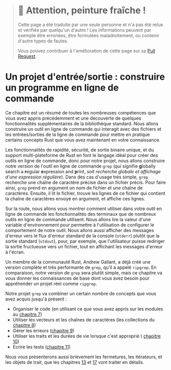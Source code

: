 > # 🚧 Attention, peinture fraîche !
>
> Cette page a été traduite par une seule personne et n'a pas été relue et
> vérifiée par quelqu'un d'autre ! Les informations peuvent par exemple être
> erronées, être formulées maladroitement, ou contenir d'autre types de fautes.
>
> Vous pouvez contribuer à l'amélioration de cette page sur sa
> [Pull Request](https://github.com/Jimskapt/rust-book-fr/pull/130).

<!--
# An I/O Project: Building a Command Line Program
-->

# Un projet d'entrée/sortie : construire un programme en ligne de commande

<!--
This chapter is a recap of the many skills you’ve learned so far and an
exploration of a few more standard library features. We’ll build a command line
tool that interacts with file and command line input/output to practice some of
the Rust concepts you now have under your belt.
-->

Ce chapitre est un résumé de toutes les nombreuses compétences que vous avez
appris précédemment et une découverte de quelques fonctionnalités
supplémentaires de la bibliothèque standard. Nous allons construire un outil en
ligne de commande qui interagit avec des fichiers et les entrées/sorties de la
ligne de commande pour mettre en pratique certains concepts Rust que vous avez
maintenant en votre connaissance.

<!--
Rust’s speed, safety, single binary output, and cross-platform support make it
an ideal language for creating command line tools, so for our project, we’ll
make our own version of the classic command line tool `grep` (**g**lobally
search a **r**egular **e**xpression and **p**rint). In the simplest use case,
`grep` searches a specified file for a specified string. To do so, `grep` takes
as its arguments a filename and a string. Then it reads the file, finds lines
in that file that contain the string argument, and prints those lines.
-->

Les fonctionnalités de rapidité, sécurité, de sortie binaire unique, et du
support multi-plateforme de Rust en font le langage idéal pour créer des outils
en ligne de commande, donc pour notre projet, nous allons construire notre
version de l'outil en ligne de commande `grep` (qui signifie **g**lobally
search a **r**egular **e**xpression and **p**rint, soit *recherche globale et
affichage d'une expression régulière*). Dans des cas d'usage très simple,
`grep` recherche une chaîne de caractère précise dans un fichier précis. Pour
faire ainsi, `grep` prend en argument un nom de fichier et une chaîne de
caractères. Ensuite, il lit le fichier, trouve les lignes de ce fichier qui
contient la chaîne de caractères envoyé en argument, et affiche ces lignes.

<!--
Along the way, we’ll show how to make our command line tool use features of the
terminal that many command line tools use. We’ll read the value of an
environment variable to allow the user to configure the behavior of our tool.
We’ll also print error messages to the standard error console stream (`stderr`)
instead of standard output (`stdout`), so, for example, the user can redirect
successful output to a file while still seeing error messages onscreen.
-->

Sur la route, nous allons vous montrer comment utiliser dans votre outil en
ligne de commande les fonctionnalités des terminaux que de nombreux outils en
ligne de commande utilisent. Nous allons lire la valeur d'une variable
d'environnement pour permettre à l'utilisation de configurer le comportement de
notre outil. Nous allons aussi afficher des messages d'erreur vers le flux
d'erreur standard de la console (`stderr`) plutôt que la sortie standard
(`stdout`), pour, par exemple, que l'utilisateur puisse rediriger la sortie
fructueuse vers un fichier, tout en affichant les messages d'erreur à l'écran.

<!--
One Rust community member, Andrew Gallant, has already created a fully
featured, very fast version of `grep`, called `ripgrep`. By comparison, our
version of `grep` will be fairly simple, but this chapter will give you some of
the background knowledge you need to understand a real-world project such as
`ripgrep`.
-->

Un membre de la communauté Rust, Andrew Gallant, a déjà créé une version
complète et très performante de `grep`, qu'il a appelé `ripgrep`. En
comparaison, notre version de `grep` sera plutôt simple, mais ce chapitre va
vous donner les connaissances de base dont vous avez besoin pour appréhender
un projet réel comme `ripgrep`.

<!--
Our `grep` project will combine a number of concepts you’ve learned so far:
-->

Notre projet `grep` va combiner un certain nombre de concepts que vous avez
acquis jusqu'à présent :

<!--
* Organizing code (using what you learned about modules in [Chapter 7][ch7]<!--
  ignore -- >)
* Using vectors and strings (collections, [Chapter 8][ch8]<!-- ignore -- >)
* Handling errors ([Chapter 9][ch9]<!-- ignore -- >)
* Using traits and lifetimes where appropriate ([Chapter 10][ch10]<!-- ignore
  -- >)
* Writing tests ([Chapter 11][ch11]<!-- ignore -- >)
-->

* Organiser le code (en utilisant ce que vous avez appris sur les modules au
[chapitre 7][ch7]<!-- ignore -->)
* Utiliser les vecteurs et les chaînes de caractères (les collections du
[chapitre 8][ch8]<!-- ignore -->)
* Gérer les erreurs ([chapitre 9][ch9]<!-- ignore -->)
* Utiliser les traits et les durées de vie lorsque c'est approprié (
[chapitre 10][ch10]<!-- ignore -->)
* Ecrire les tests ([chapitre 11][ch11]<!-- ignore -->)

<!--
We’ll also briefly introduce closures, iterators, and trait objects, which
Chapters [13][ch13]<!-- ignore -- > and [17][ch17]<!-- ignore -- > will cover in
detail.
-->

Nous vous présenterons aussi brièvement les fermetures, les itérateurs, et les
objets de trait, que les chapitres [13][ch13]<!-- ignore --> et
[17][ch17]<!-- ignore --> vont traiter en détails.

[ch7]: ch07-00-managing-growing-projects-with-packages-crates-and-modules.html
[ch8]: ch08-00-common-collections.html
[ch9]: ch09-00-error-handling.html
[ch10]: ch10-00-generics.html
[ch11]: ch11-00-testing.html
[ch13]: ch13-00-functional-features.html
[ch17]: ch17-00-oop.html
